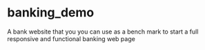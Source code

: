 # banking_demo
A bank website that you you can use as a bench mark to start a full responsive and functional banking web page
